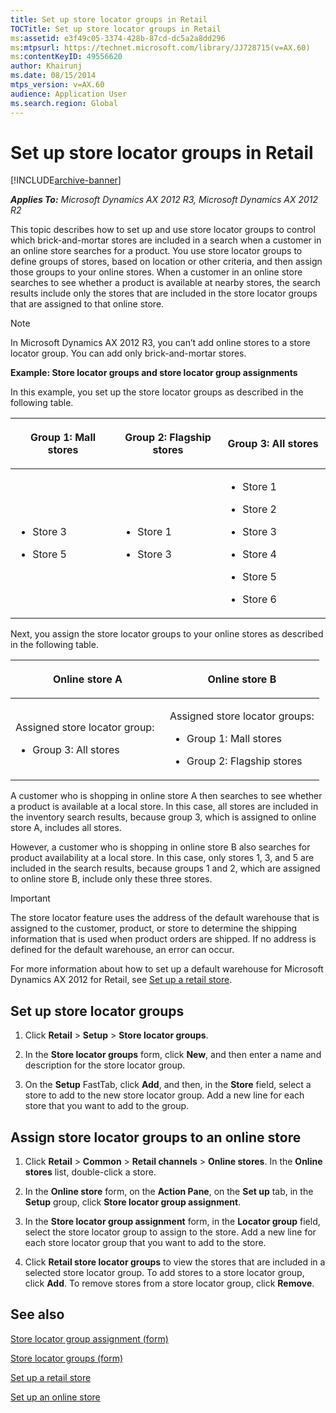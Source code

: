 ```yaml
---
title: Set up store locator groups in Retail
TOCTitle: Set up store locator groups in Retail
ms:assetid: e3f49c05-3374-428b-87cd-dc5a2a8dd296
ms:mtpsurl: https://technet.microsoft.com/library/JJ728715(v=AX.60)
ms:contentKeyID: 49556620
author: Khairunj
ms.date: 08/15/2014
mtps_version: v=AX.60
audience: Application User
ms.search.region: Global
---
```


# Set up store locator groups in Retail 


[!INCLUDE[archive-banner](includes/archive-banner.md)]


_**Applies To:** Microsoft Dynamics AX 2012 R3, Microsoft Dynamics AX 2012 R2_

This topic describes how to set up and use store locator groups to control which brick-and-mortar stores are included in a search when a customer in an online store searches for a product. You use store locator groups to define groups of stores, based on location or other criteria, and then assign those groups to your online stores. When a customer in an online store searches to see whether a product is available at nearby stores, the search results include only the stores that are included in the store locator groups that are assigned to that online store.


> [!NOTE]
> <P>In Microsoft Dynamics AX 2012 R3, you can’t add online stores to a store locator group. You can add only brick-and-mortar stores.</P>



**Example: Store locator groups and store locator group assignments**

In this example, you set up the store locator groups as described in the following table.

<table>
<colgroup>
<col style="width: 33%" />
<col style="width: 33%" />
<col style="width: 33%" />
</colgroup>
<thead>
<tr class="header">
<th><p>Group 1: Mall stores</p></th>
<th><p>Group 2: Flagship stores</p></th>
<th><p>Group 3: All stores</p></th>
</tr>
</thead>
<tbody>
<tr class="odd">
<td><ul>
<li><p>Store 3</p></li>
<li><p>Store 5</p></li>
</ul></td>
<td><ul>
<li><p>Store 1</p></li>
<li><p>Store 3</p></li>
</ul></td>
<td><ul>
<li><p>Store 1</p></li>
<li><p>Store 2</p></li>
<li><p>Store 3</p></li>
<li><p>Store 4</p></li>
<li><p>Store 5</p></li>
<li><p>Store 6</p></li>
</ul></td>
</tr>
</tbody>
</table>


Next, you assign the store locator groups to your online stores as described in the following table.

<table>
<colgroup>
<col style="width: 50%" />
<col style="width: 50%" />
</colgroup>
<thead>
<tr class="header">
<th><p>Online store A</p></th>
<th><p>Online store B</p></th>
</tr>
</thead>
<tbody>
<tr class="odd">
<td><p>Assigned store locator group:</p>
<ul>
<li><p>Group 3: All stores</p></li>
</ul></td>
<td><p>Assigned store locator groups:</p>
<ul>
<li><p>Group 1: Mall stores</p></li>
<li><p>Group 2: Flagship stores</p></li>
</ul></td>
</tr>
</tbody>
</table>


A customer who is shopping in online store A then searches to see whether a product is available at a local store. In this case, all stores are included in the inventory search results, because group 3, which is assigned to online store A, includes all stores.

However, a customer who is shopping in online store B also searches for product availability at a local store. In this case, only stores 1, 3, and 5 are included in the search results, because groups 1 and 2, which are assigned to online store B, include only these three stores.


> [!IMPORTANT]
> <P>The store locator feature uses the address of the default warehouse that is assigned to the customer, product, or store to determine the shipping information that is used when product orders are shipped. If no address is defined for the default warehouse, an error can occur.</P>
> <P>For more information about how to set up a default warehouse for Microsoft Dynamics AX 2012 for Retail, see <A href="set-up-a-retail-store.md">Set up a retail store</A>.</P>



## Set up store locator groups

1.  Click **Retail** \> **Setup** \> **Store locator groups**.

2.  In the **Store locator groups** form, click **New**, and then enter a name and description for the store locator group.

3.  On the **Setup** FastTab, click **Add**, and then, in the **Store** field, select a store to add to the new store locator group. Add a new line for each store that you want to add to the group.

## Assign store locator groups to an online store

1.  Click **Retail** \> **Common** \> **Retail channels** \> **Online stores**. In the **Online stores** list, double-click a store.

2.  In the **Online store** form, on the **Action Pane**, on the **Set up** tab, in the **Setup** group, click **Store locator group assignment**.

3.  In the **Store locator group assignment** form, in the **Locator group** field, select the store locator group to assign to the store. Add a new line for each store locator group that you want to add to the store.

4.  Click **Retail store locator groups** to view the stores that are included in a selected store locator group. To add stores to a store locator group, click **Add**. To remove stores from a store locator group, click **Remove**.

## See also

[Store locator group assignment (form)](https://technet.microsoft.com/library/jj728726\(v=ax.60\))

[Store locator groups (form)](https://technet.microsoft.com/library/jj728728\(v=ax.60\))

[Set up a retail store](set-up-a-retail-store.md)

[Set up an online store](set-up-an-online-store.md)

  


